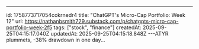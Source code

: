 ---
id: 1758773717054cokrnedr4
title: "ChatGPT's Micro-Cap Portfolio: Week 12"
url: https://nathanbsmith729.substack.com/p/chatgpts-micro-cap-portfolio-week-2f5
tags: ["stock", "finance"]
createdAt: 2025-09-25T04:15:17.040Z
updatedAt: 2025-09-25T04:15:18.848Z
---ATYR plummets, -38% drawdown in one day...
